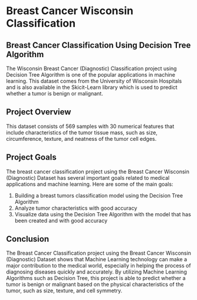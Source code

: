 # Breast Cancer Wisconsin Classification
## Breast Cancer Classification Using Decision Tree Algorithm
The Wisconsin Breast Cancer (Diagnostic) Classification project using Decision Tree Algorithm is one of the popular applications in machine learning. This dataset comes from the University of Wisconsin Hospitals and is also available in the Skicit-Learn library which is used to predict whether a tumor is benign or malignant.
## Project Overview
This dataset consists of 569 samples with 30 numerical features that include characteristics of the tumor tissue mass, such as size, circumference, texture, and neatness of the tumor cell edges.
## Project Goals
The breast cancer classification project using the Breast Cancer Wisconsin (Diagnostic) Dataset has several important goals related to medical applications and machine learning. Here are some of the main goals:
1. Building a breast tumors classification model using the Decision Tree Algorithm
2. Analyze tumor characteristics with good accuracy
3. Visualize data using the Decision Tree Algorithm with the model that has been created and with good accuracy
## Conclusion
The Breast Cancer Classification project using the Breast Cancer Wisconsin (Diagnostic) Dataset shows that Machine Learning technology can make a major contribution to the medical world, especially in helping the process of diagnosing diseases quickly and accurately. By utilizing Machine Learning Algorithms such as Decision Tree, this project is able to predict whether a tumor is benign or malignant based on the physical characteristics of the tumor, such as size, texture, and cell symmetry.
